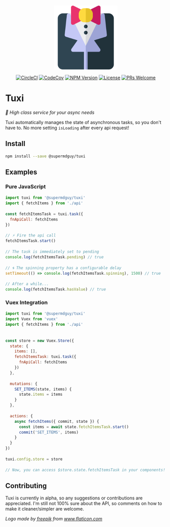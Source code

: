 <p align="center"><img src="https://raw.githubusercontent.com/superMDguy/tuxi/HEAD/tuxedo.svg?sanitize=true" height="200" /></p>

<p align="center">
  <a href="https://circleci.com/gh/superMDguy/tuxi/tree/master" target="_blank"><img src="https://img.shields.io/circleci/project/superMDguy/tuxi/master.svg?style=flat-square" alt="CircleCI"></a>
  <a href="https://codecov.io/github/superMDguy/tuxi?branch=master" target="_blank"><img src="https://img.shields.io/codecov/c/github/superMDguy/tuxi/master.svg?style=flat-square" alt="CodeCov"></a>
  <a href="https://www.npmjs.com/package/@supermdguy/tuxi" target="_blank"><img src="https://img.shields.io/npm/v/@supermdguy/tuxi.svg?style=flat-square" alt="NPM Version"></a>
  <a href="https://github.com/superMDguy/tuxi/blob/HEAD/LICENSE" target="_blank"><img src="https://img.shields.io/npm/l/all-contributors.svg?style=flat-square" alt="License"></a>
  <a href="http://makeapullrequest.com" target="_blank"><img src="https://img.shields.io/badge/PRs-welcome-brightgreen.svg?style=flat-square" alt="PRs Welcome"></a>
</p>

# Tuxi

_:money_with_wings: High class service for your async needs_

Tuxi automatically manages the state of asynchronous tasks, so you don't have to. No more setting `isLoading` after every api request!

## Install

```bash
npm install --save @supermdguy/tuxi
```

## Examples

### Pure JavaScript

```js
import tuxi from '@supermdguy/tuxi'
import { fetchItems } from './api'

const fetchItemsTask = tuxi.task({
  fnApiCall: fetchItems
})

// ⚡ Fire the api call
fetchItemsTask.start()

// The task is immediately set to pending
console.log(fetchItemsTask.pending) // true

// 🌀 The spinning property has a configurable delay
setTimeout(() => console.log(fetchItemsTask.spinning), 1500) // true

// After a while...
console.log(fetchItemsTask.hasValue) // true
```

### Vuex Integration

```js
import tuxi from '@supermdguy/tuxi'
import Vuex from 'vuex'
import { fetchItems } from './api'


const store = new Vuex.Store({
  state: {
    items: [],
    fetchItemsTask: tuxi.task({
      fnApiCall: fetchItems
    })
  },
  
  mutations: {
    SET_ITEMS(state, items) {
      state.items = items
    }
  },
  
  actions: {
    async fetchItems({ commit, state }) {
      const items = await state.fetchItemsTask.start()
      commit('SET_ITEMS', items)
    }
  }
})

tuxi.config.store = store

// Now, you can access $store.state.fetchItemsTask in your components!
```


## Contributing

Tuxi is currently in alpha, so any suggestions or contributions are appreciated. I'm still not 100% sure about the API, so comments on how to make it cleaner/simpler are welcome.

_Logo made by [freepik](https://www.flaticon.com/authors/freepik) from www.flaticon.com_
